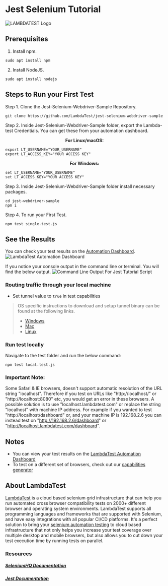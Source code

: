 # Jest Selenium Tutorial

![LAMBDATEST Logo](https://opengraph.githubassets.com/50a78263b3d166a93531564d97ec9f2c3129f107bdb6e83b0327a8943c8609c9/LambdaTest/jest-environment-lambdatest)

## Prerequisites

1. Install npm.

```
sudo apt install npm
```

2. Install NodeJS.

```
sudo apt install nodejs
```

## Steps to Run your First Test

Step 1. Clone the Jest-Selenium-Webdriver-Sample Repository.

```
git clone https://github.com/LambdaTest/jest-selenium-webdriver-sample
```

Step 2. Inside Jest-Selenium-Webdriver-Sample folder, export the Lambda-test Credentials. You can get these from your automation dashboard.

<p align="center">
   <b>For Linux/macOS:</b>

```
export LT_USERNAME="YOUR_USERNAME"
export LT_ACCESS_KEY="YOUR ACCESS KEY"
```

<p align="center">
   <b>For Windows:</b>

```
set LT_USERNAME="YOUR_USERNAME"
set LT_ACCESS_KEY="YOUR ACCESS KEY"
```

Step 3. Inside Jest-Selenium-Webdriver-Sample folder install necessary packages.

```
cd jest-webdriver-sample
npm i
```

Step 4. To run your First Test.

```
npm test single.test.js
```

## See the Results

You can check your test results on the [Automation Dashboard](https://automation.lambdatest.com/build).
![LambdaTest Automation Dashboard](https://github.com/LambdaTest/jest-selenium-webdriver-sample/blob/master/tutorial-images/automation-dashboard.PNG)

If you notice your console output in the command line or terminal. You will find the below output.
![Command Line Output For Jest Tutorial Script](https://github.com/LambdaTest/jest-selenium-webdriver-sample/blob/master/tutorial-images/console_output.PNG)


 ###  Routing traffic through your local machine
 - Set tunnel value to `true` in test capabilities
 > OS specific instructions to download and setup tunnel binary can be found at the following links.
 >    - [Windows](https://www.lambdatest.com/support/docs/display/TD/Local+Testing+For+Windows)
 >    - [Mac](https://www.lambdatest.com/support/docs/display/TD/Local+Testing+For+MacOS)
 >    - [Linux](https://www.lambdatest.com/support/docs/display/TD/Local+Testing+For+Linux)

### Run test locally
Navigate to  the test folder and run the below command:
```
npm test local.test.js
```
 ### Important Note:
 Some Safari & IE browsers, doesn't support automatic resolution of the URL string "localhost". Therefore if you test on URLs like "http://localhost/" or "http://localhost:8080" etc, you would get an error in these browsers. A possible solution is to use "localhost.lambdatest.com" or replace the string "localhost" with machine IP address. For example if you wanted to test "http://localhost/dashboard" or, and your machine IP is 192.168.2.6 you can instead test on "http://192.168.2.6/dashboard" or "http://localhost.lambdatest.com/dashboard".

## Notes
* You can view your test results on the [LambdaTest Automation Dashboard](https://www.automation.lambdatest.com)
* To test on a different set of browsers, check out our [capabilities generator](https://www.lambdatest.com/capabilities-generator)

## About LambdaTest
[LambdaTest](https://www.lambdatest.com/) is a cloud based selenium grid infrastructure that can help you run automated cross browser compatibility tests on 2000+ different browser and operating system environments. LambdaTest supports all programming languages and frameworks that are supported with Selenium, and have easy integrations with all popular CI/CD platforms. It's a perfect solution to bring your [selenium automation testing](https://www.lambdatest.com/selenium-automation) to cloud based infrastructure that not only helps you increase your test coverage over multiple desktop and mobile browsers, but also allows you to cut down your test execution time by running tests on parallel.

### Resources

##### [SeleniumHQ Documentation](http://www.seleniumhq.org/docs/)
##### [Jest Documentation](https://jestjs.io/en/)


